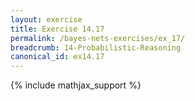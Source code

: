 ```yaml
---
layout: exercise
title: Exercise 14.17
permalink: /bayes-nets-exercises/ex_17/
breadcrumb: 14-Probabilistic-Reasoning
canonical_id: ex14.17
---
```


{% include mathjax_support %}
